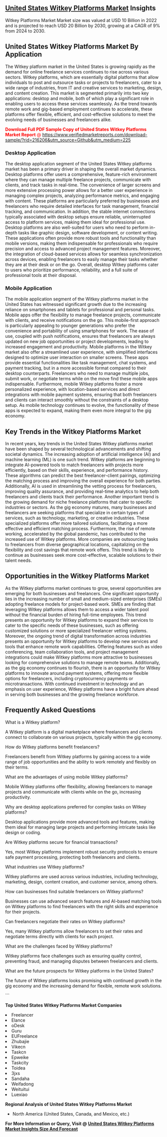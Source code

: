 <h2><a href="https://www.verifiedmarketreports.com/download-sample/?rid=216206&amp;utm_source=Github&amp;utm_medium=225" target="_blank">United States Witkey Platforms Market</a> Insights</h2><p>Witkey Platforms Market Market size was valued at USD 10 Billion in 2022 and is projected to reach USD 20 Billion by 2030, growing at a CAGR of 9% from 2024 to 2030.</p><p> <h2>United States Witkey Platforms Market By Application</h2> <p>The Witkey platform market in the United States is growing rapidly as the demand for online freelance services continues to rise across various sectors. Witkey platforms, which are essentially digital platforms that allow individuals to post and outsource tasks or projects to freelancers, cater to a wide range of industries, from IT and creative services to marketing, design, and content creation. This market is segmented primarily into two key applications: desktop and mobile, both of which play a significant role in enabling users to access these services seamlessly. As the trend towards remote work and gig-based employment continues to accelerate, these platforms offer flexible, efficient, and cost-effective solutions to meet the evolving needs of businesses and freelancers alike. <p><span class=""><span style="color: #ff0000;"><strong>Download Full PDF Sample Copy of United States Witkey Platforms Market Report</strong> @ </span><a href="https://www.verifiedmarketreports.com/download-sample/?rid=216206&amp;utm_source=Github&amp;utm_medium=225" target="_blank">https://www.verifiedmarketreports.com/download-sample/?rid=216206&amp;utm_source=Github&amp;utm_medium=225</a></span></p></p> <h3>Desktop Application</h3> <p>The desktop application segment of the United States Witkey platforms market has been a primary driver in shaping the overall market dynamics. Desktop platforms offer users a comprehensive, feature-rich environment where they can manage multiple freelance projects, communicate with clients, and track tasks in real-time. The convenience of larger screens and more extensive processing power allows for a better user experience in managing complex projects, analyzing performance metrics, and engaging with content. These platforms are particularly preferred by businesses and freelancers who require detailed interfaces for task management, financial tracking, and communication. In addition, the stable internet connections typically associated with desktop setups ensure reliable, uninterrupted access to platform services, making them ideal for professional use. Desktop platforms are also well-suited for users who need to perform in-depth tasks like graphic design, software development, or content writing. These applications often provide more robust tools and functionality than mobile versions, making them indispensable for professionals who require precision and access to advanced project management features. Moreover, the integration of cloud-based services allows for seamless synchronization across devices, enabling freelancers to easily manage their tasks whether they are at their desk or on the go. Overall, desktop Witkey platforms cater to users who prioritize performance, reliability, and a full suite of professional tools at their disposal. <h3>Mobile Application</h3> <p>The mobile application segment of the Witkey platforms market in the United States has witnessed significant growth due to the increasing reliance on smartphones and tablets for professional and personal tasks. Mobile apps offer the flexibility to manage freelance projects, communicate with clients, and receive notifications on the go. This mobile-first approach is particularly appealing to younger generations who prefer the convenience and portability of using smartphones for work. The ease of use, coupled with push notifications, ensures that freelancers are always updated on new job opportunities or project developments, leading to increased engagement and productivity. Mobile platforms in the Witkey market also offer a streamlined user experience, with simplified interfaces designed to optimize user interaction on smaller screens. These apps provide essential functionalities like task management, chat systems, and payment tracking, but in a more accessible format compared to their desktop counterparts. Freelancers who need to manage multiple jobs, submit work, or negotiate terms while on the move find these mobile apps indispensable. Furthermore, mobile Witkey platforms foster a more personalized experience, with location-based services and direct integrations with mobile payment systems, ensuring that both freelancers and clients can interact smoothly without the constraints of a desktop setup. As mobile technology continues to evolve, the functionality of these apps is expected to expand, making them even more integral to the gig economy. <h2>Key Trends in the Witkey Platforms Market</h2> <p>In recent years, key trends in the United States Witkey platforms market have been shaped by several technological advancements and shifting societal dynamics. The increasing adoption of artificial intelligence (AI) and machine learning (ML) is one such trend. Witkey platforms are beginning to integrate AI-powered tools to match freelancers with projects more efficiently, based on their skills, experience, and performance history. These algorithms can predict the best freelancer-client pairings, optimizing the matching process and improving the overall experience for both parties. Additionally, AI is used in streamlining the vetting process for freelancers, improving quality assurance, and providing real-time analytics to help both freelancers and clients track their performance. Another important trend is the growing demand for niche freelance platforms that cater to specific industries or sectors. As the gig economy matures, many businesses and freelancers are seeking platforms that specialize in certain types of services, such as technology, marketing, or creative industries. These specialized platforms offer more tailored solutions, facilitating a more effective and efficient matching process. Furthermore, the rise of remote working, accelerated by the global pandemic, has contributed to the increased use of Witkey platforms. More companies are outsourcing tasks to freelancers from diverse geographical locations, capitalizing on the flexibility and cost savings that remote work offers. This trend is likely to continue as businesses seek more cost-effective, scalable solutions to their talent needs. <h2>Opportunities in the Witkey Platforms Market</h2> <p>As the Witkey platforms market continues to grow, several opportunities are emerging for both businesses and freelancers. One significant opportunity lies in the increasing number of small and medium-sized enterprises (SMEs) adopting freelance models for project-based work. SMEs are finding that leveraging Witkey platforms allows them to access a wider talent pool without the financial burden of hiring full-time employees. This trend presents an opportunity for Witkey platforms to expand their services to cater to the specific needs of these businesses, such as offering customized solutions or more specialized freelancer vetting systems. Moreover, the ongoing trend of digital transformation across industries presents an opportunity for Witkey platforms to develop new services and tools that enhance remote work capabilities. Offering features such as video conferencing, team collaboration tools, and project management integrations could make Witkey platforms more attractive to businesses looking for comprehensive solutions to manage remote teams. Additionally, as the gig economy continues to flourish, there is an opportunity for Witkey platforms to innovate around payment systems, offering more flexible options for freelancers, including cryptocurrency payments or microtransactions. With continued investment in technology and an emphasis on user experience, Witkey platforms have a bright future ahead in serving both businesses and the growing freelance workforce. <h2>Frequently Asked Questions</h2> <p>What is a Witkey platform?</p> <p>A Witkey platform is a digital marketplace where freelancers and clients connect to collaborate on various projects, typically within the gig economy.</p> <p>How do Witkey platforms benefit freelancers?</p> <p>Freelancers benefit from Witkey platforms by gaining access to a wide range of job opportunities and the ability to work remotely and flexibly on their terms.</p> <p>What are the advantages of using mobile Witkey platforms?</p> <p>Mobile Witkey platforms offer flexibility, allowing freelancers to manage projects and communicate with clients while on the go, increasing productivity.</p> <p>Why are desktop applications preferred for complex tasks on Witkey platforms?</p> <p>Desktop applications provide more advanced tools and features, making them ideal for managing large projects and performing intricate tasks like design or coding.</p> <p>Are Witkey platforms secure for financial transactions?</p> <p>Yes, most Witkey platforms implement robust security protocols to ensure safe payment processing, protecting both freelancers and clients.</p> <p>What industries use Witkey platforms?</p> <p>Witkey platforms are used across various industries, including technology, marketing, design, content creation, and customer service, among others.</p> <p>How can businesses find suitable freelancers on Witkey platforms?</p> <p>Businesses can use advanced search features and AI-based matching tools on Witkey platforms to find freelancers with the right skills and experience for their projects.</p> <p>Can freelancers negotiate their rates on Witkey platforms?</p> <p>Yes, many Witkey platforms allow freelancers to set their rates and negotiate terms directly with clients for each project.</p> <p>What are the challenges faced by Witkey platforms?</p> <p>Witkey platforms face challenges such as ensuring quality control, preventing fraud, and managing disputes between freelancers and clients.</p> <p>What are the future prospects for Witkey platforms in the United States?</p> <p>The future of Witkey platforms looks promising with continued growth in the gig economy and the increasing demand for flexible, remote work solutions.</p> ```</p><p><strong>Top United States Witkey Platforms Market Companies</strong></p><div data-test-id=""><p><li>Freelancer</li><li> Elance</li><li> oDesk</li><li> Guru</li><li> EUFreelance</li><li> Zhubajie</li><li> Vikecn</li><li> Taskcn</li><li> Epweike</li><li> Taskcity</li><li> Toidea</li><li> 3jxs</li><li> Sandaha</li><li> Weifadong</li><li> Weituitui</li><li> Luexiao</li></p><div><strong>Regional Analysis of&nbsp;United States Witkey Platforms Market</strong></div><ul><li dir="ltr"><p dir="ltr">North America&nbsp;(United States, Canada, and Mexico, etc.)</p></li></ul><p><strong>For More Information or Query, Visit @&nbsp;</strong><strong><a href="https://www.verifiedmarketreports.com/product/witkey-platforms-market/?utm_source=Github&amp;utm_medium=225" target="_blank">United States Witkey Platforms Market Insights Size And Forecast</a></strong></p></div>
